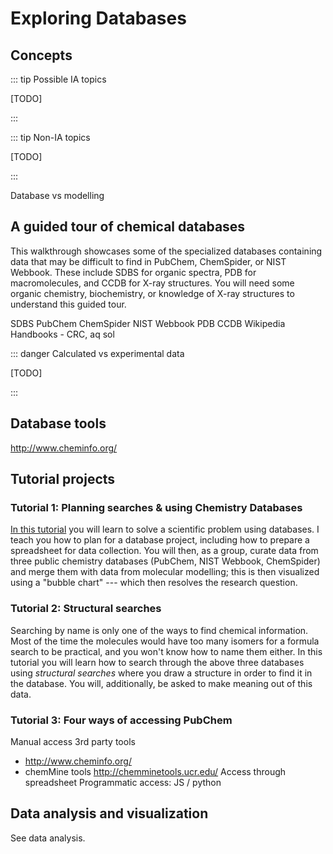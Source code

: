 # Exploring Databases

## Concepts

::: tip Possible IA topics

[TODO]

:::

::: tip Non-IA topics

[TODO]

:::

Database vs modelling

## A guided tour of chemical databases

This walkthrough showcases some of the specialized databases containing data that may be difficult to find in PubChem, ChemSpider, or NIST Webbook.  These include SDBS for organic spectra, PDB for macromolecules, and CCDB for X-ray structures.  You will need some organic chemistry, biochemistry, or knowledge of X-ray structures to understand this guided tour.

SDBS
PubChem
ChemSpider
NIST Webbook
PDB
CCDB
Wikipedia
Handbooks - CRC, aq sol

::: danger Calculated vs experimental data

[TODO]

:::


## Database tools

http://www.cheminfo.org/

## Tutorial projects

### Tutorial 1: Planning searches & using Chemistry Databases

[In this tutorial](./explorer) you will learn to solve a scientific problem using databases.  I teach you how to plan for a database project, including how to prepare a spreadsheet for data collection.  You will then, as a group, curate data from three public chemistry databases (PubChem, NIST Webbook, ChemSpider) and merge them with data from molecular modelling; this is then visualized using a "bubble chart" --- which then resolves the research question.

### Tutorial 2: Structural searches

Searching by name is only one of the ways to find chemical information.  Most of the time the molecules would have too many isomers for a formula search to be practical, and you won't know how to name them either.  In this tutorial you will learn how to search through the above three databases using *structural searches* where you draw a structure in order to find it in the database.  You will, additionally, be asked to make meaning out of this data.

### Tutorial 3: Four ways of accessing PubChem

Manual access
3rd party tools
* http://www.cheminfo.org/
* chemMine tools http://chemminetools.ucr.edu/
Access through spreadsheet
Programmatic access: JS / python

## Data analysis and visualization

See data analysis.
